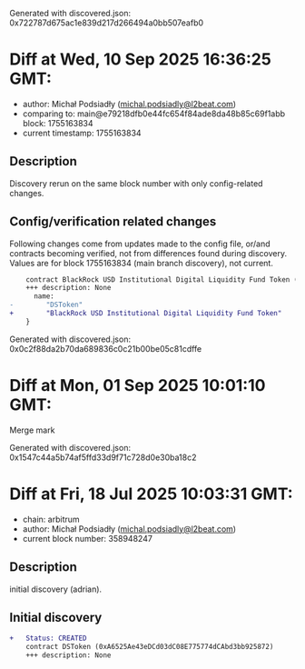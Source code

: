 Generated with discovered.json: 0x722787d675ac1e839d217d266494a0bb507eafb0

# Diff at Wed, 10 Sep 2025 16:36:25 GMT:

- author: Michał Podsiadły (<michal.podsiadly@l2beat.com>)
- comparing to: main@e79218dfb0e44fc654f84ade8da48b85c69f1abb block: 1755163834
- current timestamp: 1755163834

## Description

Discovery rerun on the same block number with only config-related changes.

## Config/verification related changes

Following changes come from updates made to the config file,
or/and contracts becoming verified, not from differences found during
discovery. Values are for block 1755163834 (main branch discovery), not current.

```diff
    contract BlackRock USD Institutional Digital Liquidity Fund Token (arb1:0xA6525Ae43eDCd03dC08E775774dCAbd3bb925872) {
    +++ description: None
      name:
-        "DSToken"
+        "BlackRock USD Institutional Digital Liquidity Fund Token"
    }
```

Generated with discovered.json: 0x0c2f88da2b70da689836c0c21b00be05c81cdffe

# Diff at Mon, 01 Sep 2025 10:01:10 GMT:

Merge mark

Generated with discovered.json: 0x1547c44a5b74af5ffd33d9f71c728d0e30ba18c2

# Diff at Fri, 18 Jul 2025 10:03:31 GMT:

- chain: arbitrum
- author: Michał Podsiadły (<michal.podsiadly@l2beat.com>)
- current block number: 358948247

## Description

initial discovery (adrian).

## Initial discovery

```diff
+   Status: CREATED
    contract DSToken (0xA6525Ae43eDCd03dC08E775774dCAbd3bb925872)
    +++ description: None
```

